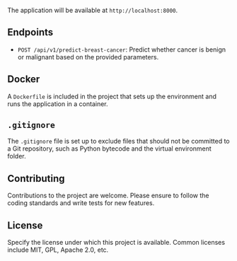 
The application will be available at `http://localhost:8000`.

## Endpoints
- `POST /api/v1/predict-breast-cancer`: Predict whether cancer is benign or malignant based on the provided parameters.

## Docker
A `Dockerfile` is included in the project that sets up the environment and runs the application in a container.

## `.gitignore`
The `.gitignore` file is set up to exclude files that should not be committed to a Git repository, such as Python bytecode and the virtual environment folder.

## Contributing
Contributions to the project are welcome. Please ensure to follow the coding standards and write tests for new features.

## License
Specify the license under which this project is available. Common licenses include MIT, GPL, Apache 2.0, etc.
